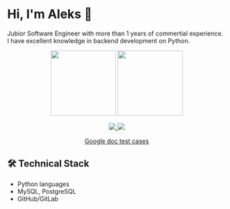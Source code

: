 # Hi, I'm Aleks 👋
Jubior Software Engineer with more than 1 years of commertial experience. I have excellent knowledge in backend development on Python.

<p align='center'>
   <a href="https://github-readme-stats.vercel.app/api?username=romankh3&show_icons=true&count_private=true">
       <img height=150 src="https://github-readme-stats.vercel.app/api?username=MrAleksAD&show_icons=true&count_private=true"/></a>
   <a href="https://github.com/romankh3/github-readme-stats">
       <img height=150 src="https://github-readme-stats.vercel.app/api/top-langs/?username=MrAleksAD&layout=compact"/></a>
</p>

<p align='center'>
   <a href="https://www.linkedin.com/in/aleks-qa">
       <img src="https://img.shields.io/badge/linkedin-%230077B5.svg?&style=for-the-badge&logo=linkedin&logoColor=white"/>
   </a>
   <a href="https://t.me/joinchat/MrAleksAD">
       <img src="https://img.shields.io/badge/Telegram-2CA5E0?style=for-the-badge&logo=telegram&logoColor=white"/>
   </a>
 
  <p align='center'>
   <a href="https://docs.google.com/spreadsheets/d/1hJeIoFVYuCwjO-rC83okDPHGqKE58Nyl8AE4V-lTrIA/edit?usp=sharing
      ">Google doc test cases
    </a>


## 🛠 Technical Stack
*   Python languages
*   MySQL, PostgreSQL
*   GitHub/GitLab


